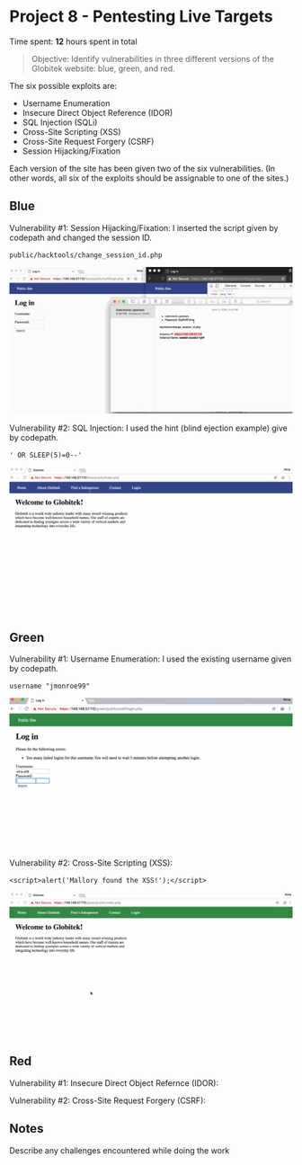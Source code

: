 # Project 8 - Pentesting Live Targets

Time spent: **12** hours spent in total

> Objective: Identify vulnerabilities in three different versions of the Globitek website: blue, green, and red.

The six possible exploits are:
* Username Enumeration
* Insecure Direct Object Reference (IDOR)
* SQL Injection (SQLi)
* Cross-Site Scripting (XSS)
* Cross-Site Request Forgery (CSRF)
* Session Hijacking/Fixation

Each version of the site has been given two of the six vulnerabilities. (In other words, all six of the exploits should be assignable to one of the sites.)

## Blue

Vulnerability #1: Session Hijacking/Fixation: I inserted the script given by codepath and changed the session ID.
```
public/hacktools/change_session_id.php
```
![](https://github.com/aragon0118/Week-8-Best-HACKER/blob/master/Session%20Hijacking%20Week%208.gif)

Vulnerability #2: SQL Injection: I used the hint (blind ejection example) give by codepath.
```
' OR SLEEP(5)=0--' 
```
![](https://github.com/aragon0118/Week-8-Best-HACKER/blob/master/SQL%20Week%208.gif)


## Green

Vulnerability #1: Username Enumeration: I used the existing username given by codepath.
```
username "jmonroe99"
```
![](https://github.com/aragon0118/Week-8-Best-HACKER/blob/master/Username%20Enumeration%20Week%208.gif)

Vulnerability #2: Cross-Site Scripting (XSS):
```
<script>alert('Mallory found the XSS!');</script>
```
![](https://github.com/aragon0118/Week-8-Best-HACKER/blob/master/XSS%20Week%208.gif)

## Red

Vulnerability #1: Insecure Direct Object Refernce (IDOR):

Vulnerability #2: Cross-Site Request Forgery (CSRF):



## Notes

Describe any challenges encountered while doing the work
